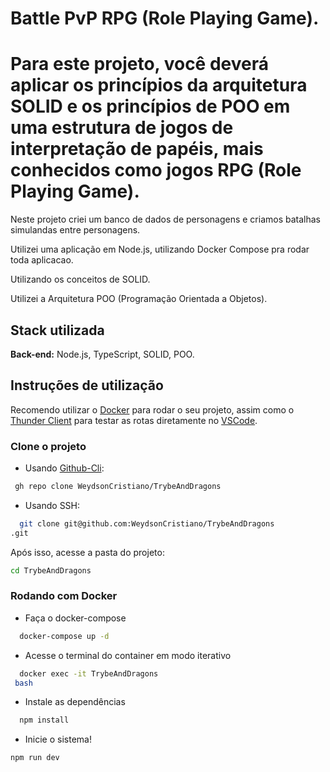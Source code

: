 # Battle PvP RPG (Role Playing Game).

# Para este projeto, você deverá aplicar os princípios da arquitetura SOLID e os princípios de POO em uma estrutura de jogos de interpretação de papéis, mais conhecidos como jogos RPG (Role Playing Game).

Neste projeto criei um banco de dados de personagens e criamos batalhas simulandas entre personagens.

Utilizei uma aplicação em Node.js, utilizando Docker Compose pra rodar toda aplicacao.

Utilizando os conceitos de SOLID.

Utilizei a Arquitetura POO (Programação Orientada a Objetos).



## Stack utilizada

**Back-end:** Node.js, TypeScript, SOLID, POO.


## Instruções de utilização

Recomendo utilizar o [Docker](https://www.docker.com/) para rodar o seu projeto, assim como o [Thunder Client](https://marketplace.visualstudio.com/items?itemName=rangav.vscode-thunder-client) para testar as rotas diretamente no [VSCode](http://vscode.dev).

### Clone o projeto

- Usando [Github-Cli](https://cli.github.com/):
```bash
 gh repo clone WeydsonCristiano/TrybeAndDragons

```
- Usando SSH:
```bash
  git clone git@github.com:WeydsonCristiano/TrybeAndDragons
.git
```
Após isso, acesse a pasta do projeto:
```bash
cd TrybeAndDragons

```

### Rodando com Docker

- Faça o docker-compose
```bash
  docker-compose up -d
```

- Acesse o terminal do container em modo iterativo

```bash
  docker exec -it TrybeAndDragons
 bash
```

- Instale as dependências

```bash
  npm install
```

- Inicie o sistema!
```bash
npm run dev
```
